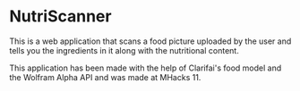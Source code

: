 # NutriScanner
This is a web application that scans a food picture uploaded by the user and tells you the ingredients in it along with the nutritional content. 

This application has been made with the help of Clarifai's food model and the Wolfram Alpha API and was made at MHacks 11.
